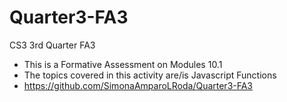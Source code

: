 # Quarter3-FA3

CS3 3rd Quarter FA3

- This is a Formative Assessment on Modules 10.1
- The topics covered in this activity are/is Javascript Functions
- https://github.com/SimonaAmparoLRoda/Quarter3-FA3
